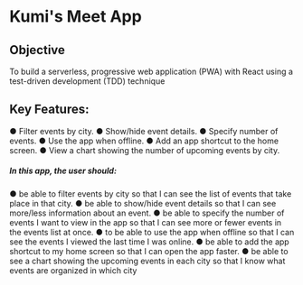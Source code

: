 
# **Kumi's Meet App**


## Objective
To build a serverless, progressive web application (PWA) with React using a
test-driven development (TDD) technique

## Key Features:
● Filter events by city.
● Show/hide event details.
● Specify number of events.
● Use the app when offline.
● Add an app shortcut to the home screen.
● View a chart showing the number of upcoming events by city.

##### In this app, the user should:

● be able to filter events by city so that I can see the list of events that
take place in that city.
●  be able to show/hide event details so that I can see more/less
information about an event.
● be able to specify the number of events I want to view in the app so
that I can see more or fewer events in the events list at once.
● to be able to use the app when offline so that I can see the events I
viewed the last time I was online.
● be able to add the app shortcut to my home screen so that I can
open the app faster.
● be able to see a chart showing the upcoming events in each city so
that I know what events are organized in which city